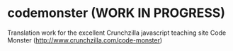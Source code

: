 codemonster (WORK IN PROGRESS)
==============================

Translation work for the excellent Crunchzilla javascript teaching site Code Monster (http://www.crunchzilla.com/code-monster)
